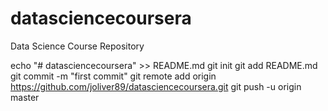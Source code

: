 # datasciencecoursera
Data Science Course Repository

echo "# datasciencecoursera" >> README.md
git init
git add README.md
git commit -m "first commit"
git remote add origin https://github.com/joliver89/datasciencecoursera.git
git push -u origin master
